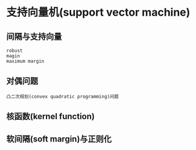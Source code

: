 # 支持向量机(support vector machine)
## 间隔与支持向量
    robust
    magin
    maximum margin
## 对偶问题
    凸二次规划(convex quadratic programming)问题
## 核函数(kernel function)
## 软间隔(soft margin)与正则化

